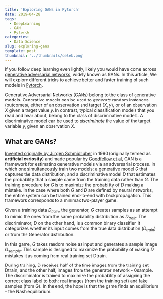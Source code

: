 ```yaml
---
title: 'Exploring GANs in Pytorch'
date: 2019-04-28
tags:
  - DeepLearning
  - GAN
  - Pytorch
categories:
  - Data Science
slug: exploring-gans
template: post
thumbnail: '../thumbnails/celeb.png'
---
```


If you follow deep learning even lightly, likely you would have come across
[generative adversarial networks][gan], widely known as GANs. In this article, We will explore
different tricks to achieve better and faster training of such models in [Pytorch][pytorch].

Generative Adversarial Networks (GANs) belong to the class of generative models.
Generative models can be used to _generate_ random instances (outcomes), either of an observation
and target ($X$, $y$), or of an observation $X$ given a target value $y$. In contrast, typical
classification models that you read and hear about, belong to the class of discriminative models.
A discriminative model can be used to _discriminate_ the value of the target variable $y$, given an
observation $X$.

[gan]: https://arxiv.org/pdf/1406.2661.pdf
[pytorch]: https://pytorch.org/

## What are GANs?

[Invented originally by Jürgen Schmidhuber](https://en.wikipedia.org/wiki/Generative_adversarial_network)
in 1990 (originally termed as **artificial curiosity**) and made popular by
[Goodfellow et al](https://arxiv.org/abs/1406.2661),
GAN is a framework for estimating generative models via an adversarial process, in which one
simultaneously train two models: a generative model $G$ that captures the data distribution, and a
discriminative model $D$ that estimates the probability that a sample came from the training data
rather than $G$. The training procedure for $G$ is to maximize the probability of $D$ making a
mistake. In the case where both $G$ and $D$ are defined by neural networks, the entire system can
be trained end-to-end with backpropagation. This framework corresponds to a minimax two-player game.

Given a training data $D_{train}$, the generator, $G$ creates samples as an attempt to mimic the
ones from the same probability distribution as $D_{train}$. The discriminator, $D$ on the other hand,
is a common binary classifier. It categorizes whether its input comes from the true data distribution
($D_{train}$) or from the Generator distribution.

In this game, $G$ takes random noise as input and generates a sample image $G_{sample}$. This
sample is designed to maximize the probability of making $D$ mistakes it as coming from real
training set Dtrain.

During training, D receives half of the time images from the training set Dtrain, and the other
half, images from the generator network - Gsample. The discriminator is trained to maximize the
probability of assigning the correct class label to both: real images (from the training set) and
fake samples (from G). In the end, the hope is that the game finds an equilibrium - the Nash
equilibrium.
